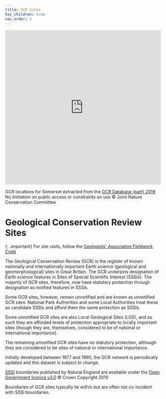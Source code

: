 ```yaml
---
title: GCR Sites
has_children: true
nav_order: 2
---
```


<iframe allowfullscreen src="https://somersetgeology.github.io/gcr-csv/index.html" style="height:500px; width:100%; border:none;" title="Somerset GCR Sites"></iframe>

GCR locations for Somerset extracted from the [GCR Database (part) 2019](https://hub.jncc.gov.uk/assets/b0f53582-f93d-4e70-8ff9-0f16b660e4ad) No limitation on public access or constraints on use © Joint Nature Conservation Committee 
 
# Geological Conservation Review Sites

{: .important}
For site visits, follow the [Geologists' Association Fieldwork Code](https://somersetgeology.github.io/GA_geological_field_work_code.pdf)

The Geological Conservation Review (GCR) is the register of known nationally and internationally important Earth science (geological and geomorphological) sites in Great Britain. The GCR underpins designation of Earth science features in Sites of Special Scientific Interest (SSSIs). The majority of GCR sites, therefore, now have statutory protection through designation as notified features in SSSIs.

Some GCR sites, however, remain unnotified and are known as unnotified GCR sites. National Park Authorities and some Local Authorities treat these as candidate SSSIs and afford them the same protection as SSSIs.

Some unnotified GCR sites are also Local Geological Sites (LGS), and as such they are afforded levels of protection appropriate to locally important sites (though they are, themselves, considered to be of national or international importance).

The remaining unnotified GCR sites have no statutory protection, although they are considered to be sites of national or international importance.

Initially developed between 1977 and 1990, the GCR network is periodically updated and this dataset is subject to change. 

[SSSI](https://www.data.gov.uk/dataset/5b632bd7-9838-4ef2-9101-ea9384421b0d/sites-of-special-scientific-interest-england#licence-info) boundaries published by Natural England are available under the [Open Government licence v3.0](https://www.nationalarchives.gov.uk/doc/open-government-licence/version/3/) © Crown Copyright 2019 

Boundaries of GCR sites typically lie within but are often not co-incident with SSSI boundaries.

